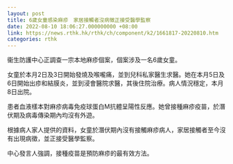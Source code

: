 ```yaml
---
layout: post
title: 6歲女童感染麻疹　家居接觸者沒病徵正接受醫學監察
date: 2022-08-10 18:06:27.000000000 +08:00
link: https://news.rthk.hk/rthk/ch/component/k2/1661817-20220810.htm
categories: rthk
---
```


衞生防護中心正調查一宗本地麻疹個案，個案涉及一名6歲女童。

女童於本月2日及3日開始發燒及喉嚨痛，並到兒科私家醫生求醫。她在本月5日及6日開始出疹和結膜炎，並到浸會醫院求醫，其後住院治療。病人情況穩定，本月8日出院。

患者血液樣本對麻疹病毒免疫球蛋白M抗體呈陽性反應。她曾接種麻疹疫苗，於潛伏期及病毒傳染期內均沒有外遊。

根據病人家人提供的資料，女童於潛伏期內沒有接觸麻疹病人，家居接觸者至今沒有出現病徵，並正接受醫學監察。

中心發言人強調，接種疫苗是預防麻疹的最有效方法。

